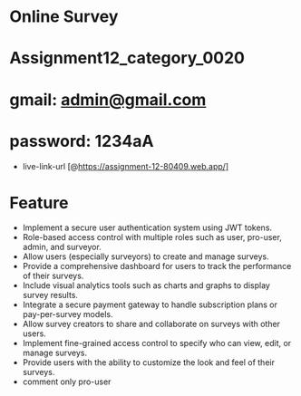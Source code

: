 # Online Survey 
# Assignment12_category_0020
# gmail: admin@gmail.com 
# password: 1234aA



- live-link-url [@https://assignment-12-80409.web.app/]


# Feature

- Implement a secure user authentication system using JWT tokens.
- Role-based access control with multiple roles such as user, pro-user,       admin, and surveyor.
- Allow users (especially surveyors) to create and manage surveys.
- Provide a comprehensive dashboard for users to track the performance of their surveys. 
- Include visual analytics tools such as charts and graphs to display survey results.
- Integrate a secure payment gateway to handle subscription plans or pay-per-survey models.
- Allow survey creators to share and collaborate on surveys with other users.
- Implement fine-grained access control to specify who can view, edit, or manage surveys. 
- Provide users with the ability to customize the look and feel of their surveys.
- comment only pro-user 
